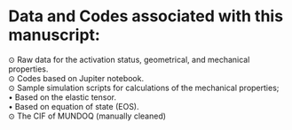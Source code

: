 # Data and Codes associated with this manuscript: 
⊙	Raw data for the activation status, geometrical, and mechanical properties.  
⊙	Codes based on Jupiter notebook.  
⊙	Sample simulation scripts for calculations of the mechanical properties;  
  •	Based on the elastic tensor.  
  •	Based on equation of state (EOS).  
⊙	The CIF of MUNDOQ (manually cleaned) 

